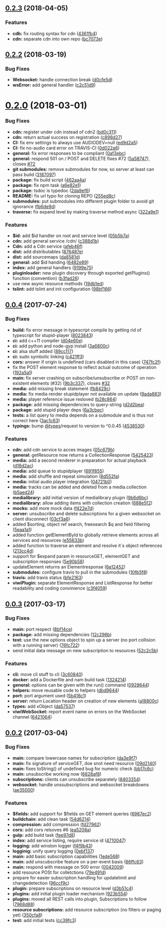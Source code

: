 <a name="0.2.3"></a>
## [0.2.3](https://github.com/wzr1337/rsiServer/compare/0.2.2...v0.2.3) (2018-04-05)


### Features

* **cdb:** fix routing syntax for cdn ([4361fb4](https://github.com/wzr1337/rsiServer/commit/4361fb4))
* **cdn:** separate cdn into own repo ([bc7073e](https://github.com/wzr1337/rsiServer/commit/bc7073e))



<a name="0.2.2"></a>
## [0.2.2](https://github.com/wzr1337/rsiServer/compare/0.2.0...0.2.2) (2018-03-19)


### Bug Fixes

* **Websocket:** handle connection break ([d0cfe5d](https://github.com/wzr1337/rsiServer/commit/d0cfe5d))
* **wsError:** add general handler ([c2c51d9](https://github.com/wzr1337/rsiServer/commit/c2c51d9))



<a name="0.2.0"></a>
# [0.2.0](https://github.com/wzr1337/rsiServer/compare/0.0.4...0.2.0) (2018-03-01)


### Bug Fixes

* **cdn:** register under cdn instead of cdn2 ([bd0c311](https://github.com/wzr1337/rsiServer/commit/bd0c311))
* **cdn:** return actual success on registration ([c898d27](https://github.com/wzr1337/rsiServer/commit/c898d27))
* **CI:** fix env settings to always use AUDIODEV=null ([ed9d2a5](https://github.com/wzr1337/rsiServer/commit/ed9d2a5))
* **CI:** fix no-audio card error on TRAVIS-CI ([0d022a6](https://github.com/wzr1337/rsiServer/commit/0d022a6))
* **general:** fix error responses to be compliant ([0af3ebc](https://github.com/wzr1337/rsiServer/commit/0af3ebc))
* **general:** respond 501 on / POST and DELETE fixes #72 ([5a58747](https://github.com/wzr1337/rsiServer/commit/5a58747)), closes [#72](https://github.com/wzr1337/rsiServer/issues/72)
* **git submodules:** remove submodules for now, so server at least can pass build ([3187097](https://github.com/wzr1337/rsiServer/commit/3187097))
* **package:** fix build script ([462aa4a](https://github.com/wzr1337/rsiServer/commit/462aa4a))
* **package:** fix npm task ([a6e82e1](https://github.com/wzr1337/rsiServer/commit/a6e82e1))
* **package:** tsdoc is typedoc ([2da9ef6](https://github.com/wzr1337/rsiServer/commit/2da9ef6))
* **README:** fix url typo for cloning REPO ([255ed8c](https://github.com/wzr1337/rsiServer/commit/255ed8c))
* **submodules:** put submodules into different plugin folder to avoid git ignorance ([fb6de9d](https://github.com/wzr1337/rsiServer/commit/fb6de9d))
* **traverse:** fix expand level by making traverse method async ([322a9e1](https://github.com/wzr1337/rsiServer/commit/322a9e1))


### Features

* **$id:** add $id handler on root and service level ([05b5b7a](https://github.com/wzr1337/rsiServer/commit/05b5b7a))
* **cdn:** add general service /cdn/ ([c388d1b](https://github.com/wzr1337/rsiServer/commit/c388d1b))
* **Cdn:** add a Cdn service ([afeb46f](https://github.com/wzr1337/rsiServer/commit/afeb46f))
* **dist:** add distributables ([876487e](https://github.com/wzr1337/rsiServer/commit/876487e))
* **dist:** add sourcemaps ([da8581d](https://github.com/wzr1337/rsiServer/commit/da8581d))
* **general:** add $id handing ([6482e89](https://github.com/wzr1337/rsiServer/commit/6482e89))
* **index:** add general handlers ([9199e75](https://github.com/wzr1337/rsiServer/commit/9199e75))
* **pluginloader:** new plugin discovery through exported getPlugins() function (convention) ([b3fad26](https://github.com/wzr1337/rsiServer/commit/b3fad26))
* use new async resource methods ([19db1ed](https://github.com/wzr1337/rsiServer/commit/19db1ed))
* **tslint:** add tslint and init configuration ([98bf166](https://github.com/wzr1337/rsiServer/commit/98bf166))



<a name="0.0.4"></a>
## [0.0.4](https://github.com/wzr1337/rsiServer/compare/0.0.3...0.0.4) (2017-07-24)


### Bug Fixes

* **build:** fix error message in typescript compile by getting rid of typescript for stupid-player ([8023843](https://github.com/wzr1337/rsiServer/commit/8023843))
* **ci:** add c++11 compiler ([d04e60e](https://github.com/wzr1337/rsiServer/commit/d04e60e))
* **ci:** add python and node-gyp install ([3a6800c](https://github.com/wzr1337/rsiServer/commit/3a6800c))
* **ci:** alsa stuff added ([89cc117](https://github.com/wzr1337/rsiServer/commit/89cc117))
* **ci:** sudo symbolic linking ([c421ff3](https://github.com/wzr1337/rsiServer/commit/c421ff3))
* **cors:** answer if origin is undefined (cars disabled in this case) ([747fc2f](https://github.com/wzr1337/rsiServer/commit/747fc2f))
* fix the POST element response to reflect actual outcome of operation ([192a5a1](https://github.com/wzr1337/rsiServer/commit/192a5a1))
* **main:** fix server crashing on subscribe/unsubscribe or POST on non-existent elements (#32) ([9b3c337](https://github.com/wzr1337/rsiServer/commit/9b3c337)), closes [#32](https://github.com/wzr1337/rsiServer/issues/32)
* **media:** add missing break statement ([fb8429c](https://github.com/wzr1337/rsiServer/commit/fb8429c))
* **media:** fix media render stupidplayer not available on update ([9ada883](https://github.com/wzr1337/rsiServer/commit/9ada883))
* **media:** player reference issue resloved ([b28c864](https://github.com/wzr1337/rsiServer/commit/b28c864))
* **package:** add missing dependencies to query-string ([d2d2bea](https://github.com/wzr1337/rsiServer/commit/d2d2bea))
* **package:** add stupid player deps ([6a3cbec](https://github.com/wzr1337/rsiServer/commit/6a3cbec))
* **tests:** a list query to media depends on a submodule and is thus not correct here ([3ac1c63](https://github.com/wzr1337/rsiServer/commit/3ac1c63))
* **typings:** bump [@types](https://github.com/types)/request to version to ^0.0.45 ([4538530](https://github.com/wzr1337/rsiServer/commit/4538530))


### Features

* **cdn:** add cdn service to acces images ([05c679b](https://github.com/wzr1337/rsiServer/commit/05c679b))
* **general:** getResource now returns a CollectionResponse ([5425423](https://github.com/wzr1337/rsiServer/commit/5425423))
* **media:** add a second renderer in preparation for actual playback ([d18d2ac](https://github.com/wzr1337/rsiServer/commit/d18d2ac))
* **media:** add queue to stupidplayer ([691f855](https://github.com/wzr1337/rsiServer/commit/691f855))
* **media:** add shuffle and repeat simulation ([8d552fa](https://github.com/wzr1337/rsiServer/commit/8d552fa))
* **media:** initial audio player integration ([04721b0](https://github.com/wzr1337/rsiServer/commit/04721b0))
* **media:** tracks can be added and deleted from a media.collection ([b5aed24](https://github.com/wzr1337/rsiServer/commit/b5aed24))
* **medialibrary:** add initial version of medialibrary plugin ([9b6d6bc](https://github.com/wzr1337/rsiServer/commit/9b6d6bc))
* **medialibrary:** allow adding items with collection creation ([688e5f2](https://github.com/wzr1337/rsiServer/commit/688e5f2))
* **mocks:** add more mock data ([f422e7d](https://github.com/wzr1337/rsiServer/commit/f422e7d))
* **server:** unsubscribe and delete subscriptions for a given websocket on client disconnect ([03cf3a6](https://github.com/wzr1337/rsiServer/commit/03cf3a6))
* added $sorting, object ref search, freesearch $q and field filtering ([5eaa1a1](https://github.com/wzr1337/rsiServer/commit/5eaa1a1))
* added function getElementById to globally retrieve elements across all services and resources ([e55633b](https://github.com/wzr1337/rsiServer/commit/e55633b))
* added function to traverse an element and resolve it`s object references ([213cc4d](https://github.com/wzr1337/rsiServer/commit/213cc4d))
* support for $expand param in resourceGET, elementGET and subscription responses ([5e90b58](https://github.com/wzr1337/rsiServer/commit/5e90b58))
* updateElement returns an Elementresponse ([6e12452](https://github.com/wzr1337/rsiServer/commit/6e12452))
* **submodules:** configure travis to pull in the submodules ([10fb5f8](https://github.com/wzr1337/rsiServer/commit/10fb5f8))
* **travis:** add travis status ([bfe2163](https://github.com/wzr1337/rsiServer/commit/bfe2163))
* **viwiPlugin:** separate ElementResponse and ListResponse for better readability and coding convinience ([c3f4059](https://github.com/wzr1337/rsiServer/commit/c3f4059))



<a name="0.0.3"></a>
## [0.0.3](https://github.com/wzr1337/rsiServer/compare/0.0.2...0.0.3) (2017-03-17)


### Bug Fixes

* **main:** port respect ([8bf14ce](https://github.com/wzr1337/rsiServer/commit/8bf14ce))
* **package:** add missing dependencies ([12c296b](https://github.com/wzr1337/rsiServer/commit/12c296b))
* **test:** use the new options object to spin up a server (no port collision with a running server) ([76fc722](https://github.com/wzr1337/rsiServer/commit/76fc722))
* send initial data message on new subscription to resources ([52c2c5b](https://github.com/wzr1337/rsiServer/commit/52c2c5b))


### Features

* **cli:** move cli stuff to cli ([3c60840](https://github.com/wzr1337/rsiServer/commit/3c60840))
* **docker:** add a Dockerfile and nam build task ([1324214](https://github.com/wzr1337/rsiServer/commit/1324214))
* **general:** options can be given with the run() command ([0928644](https://github.com/wzr1337/rsiServer/commit/0928644))
* **helpers:** move reusable code to helpers ([dbd9644](https://github.com/wzr1337/rsiServer/commit/dbd9644))
* **port:** port argument used ([5b418c1](https://github.com/wzr1337/rsiServer/commit/5b418c1))
* **server:** return Location header on creation of new elements ([a18800c](https://github.com/wzr1337/rsiServer/commit/a18800c))
* **types:** add xObject ([da57537](https://github.com/wzr1337/rsiServer/commit/da57537))
* **viwiWebSocket:** report event name on errors on the WebSocket channel ([6421064](https://github.com/wzr1337/rsiServer/commit/6421064))



<a name="0.0.2"></a>
## [0.0.2](https://github.com/wzr1337/rsiServer/compare/1ede568...0.0.2) (2017-03-04)


### Bug Fixes

* **main:** compare lowercase names for subscription ([da3e9f7](https://github.com/wzr1337/rsiServer/commit/da3e9f7))
* **main:** fix signature of serviceGET, doe snot need resource ([09d2140](https://github.com/wzr1337/rsiServer/commit/09d2140))
* **main:** fixes toString() of undefined bug for numeric check ([bb17c6c](https://github.com/wzr1337/rsiServer/commit/bb17c6c))
* **main:** unsubscribe working now ([6828af8](https://github.com/wzr1337/rsiServer/commit/6828af8))
* **subscriptions:** clients can unsubscribe separately ([8403354](https://github.com/wzr1337/rsiServer/commit/8403354))
* **websocket:** handle unssubscriptions and websocket breakdowns ([ae35000](https://github.com/wzr1337/rsiServer/commit/ae35000))


### Features

* **$fields:** add support for $fields on GET element queries ([6987ec2](https://github.com/wzr1337/rsiServer/commit/6987ec2))
* **buildchain:** add clean task ([54d6214](https://github.com/wzr1337/rsiServer/commit/54d6214))
* **compression:** add compression ([fd27962](https://github.com/wzr1337/rsiServer/commit/fd27962))
* **cors:** add cors relsoves #6 ([ea5208a](https://github.com/wzr1337/rsiServer/commit/ea5208a))
* **gulp:** add build task ([fee97d8](https://github.com/wzr1337/rsiServer/commit/fee97d8))
* **index:** add service listing, require service id ([4710047](https://github.com/wzr1337/rsiServer/commit/4710047))
* **logging:** add winston logger ([f4f9b43](https://github.com/wzr1337/rsiServer/commit/f4f9b43))
* **logginig:** unify query logging ([0ebf137](https://github.com/wzr1337/rsiServer/commit/0ebf137))
* **main:** add basic subscription capabilities ([1ede568](https://github.com/wzr1337/rsiServer/commit/1ede568))
* **main:** add unscubscribe feature on a per-event basis ([86ffc63](https://github.com/wzr1337/rsiServer/commit/86ffc63))
* **main:** respond with message on 500 error ([0042009](https://github.com/wzr1337/rsiServer/commit/0042009))
* add resource POSt for colletctions ([79e491d](https://github.com/wzr1337/rsiServer/commit/79e491d))
* prepare for easier subscription handling for updatelimit and changedetection ([96ccf9c](https://github.com/wzr1337/rsiServer/commit/96ccf9c))
* **plugin:** prepare subscriptions on resource level ([d3b51c4](https://github.com/wzr1337/rsiServer/commit/d3b51c4))
* **plugins:** add initial plugin loader mechanism ([923b554](https://github.com/wzr1337/rsiServer/commit/923b554))
* **plugins:** moved all REST calls into plugin, Subscriptions to follow ([7968d88](https://github.com/wzr1337/rsiServer/commit/7968d88))
* **resource subscriptions:** add resource subscription (no filters or paging yet) ([350cfa8](https://github.com/wzr1337/rsiServer/commit/350cfa8))
* **test:** add initial tests ([cc39fc3](https://github.com/wzr1337/rsiServer/commit/cc39fc3))



